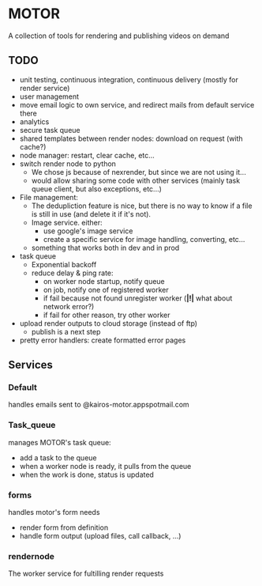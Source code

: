 # MOTOR
A collection of tools for rendering and publishing videos on demand

## TODO
- unit testing, continuous integration, continuous delivery (mostly for render service)
- user management
- move email logic to own service, and redirect mails from default service there
- analytics
- secure task queue
- shared templates between render nodes: download on request (with cache?)
- node manager: restart, clear cache, etc...
- switch render node to python
  - We chose js because of nexrender, but since we are not using it...
  - would allow sharing some code with other services (mainly task queue client,
  but also exceptions, etc...)
- File management:
  - The dedupliction feature is nice, but there is no way to know if a file is
  still in use (and delete it if it's not).
  - Image service. either:
    - use google's image service
    - create a specific service for image handling, converting, etc...
  - something that works both in dev and in prod
- task queue
  - Exponential backoff
  - reduce delay & ping rate:
    - on worker node startup, notify queue
    - on job, notify one of registered worker
    - if fail because not found unregister worker (__|!|__ what about network error?)
    - if fail for other reason, try other worker
- upload render outputs to cloud storage (instead of ftp)
  - publish is a next step
- pretty error handlers: create formatted error pages

## Services
### Default
handles emails sent to @kairos-motor.appspotmail.com

### Task_queue
manages MOTOR's task queue:
- add a task to the queue
- when a worker node is ready, it pulls from the queue
- when the work is done, status is updated

### forms
handles motor's form needs
- render form from definition
- handle form output (upload files, call callback, ...)

### rendernode
The worker service for fultilling render requests